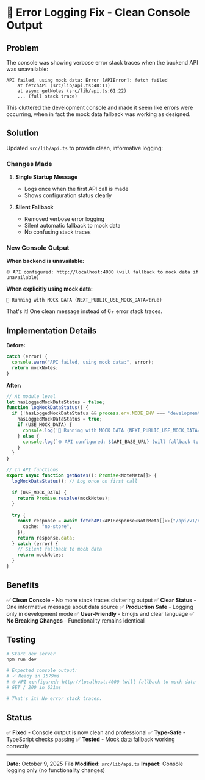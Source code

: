 # 🔧 Error Logging Fix - Clean Console Output

## Problem

The console was showing verbose error stack traces when the backend API was unavailable:

```
API failed, using mock data: Error [APIError]: fetch failed
    at fetchAPI (src/lib/api.ts:48:11)
    at async getNotes (src/lib/api.ts:61:22)
    ... (full stack trace)
```

This cluttered the development console and made it seem like errors were occurring, when in fact the mock data fallback was working as designed.

## Solution

Updated `src/lib/api.ts` to provide clean, informative logging:

### Changes Made

1. **Single Startup Message**
   - Logs once when the first API call is made
   - Shows configuration status clearly

2. **Silent Fallback**
   - Removed verbose error logging
   - Silent automatic fallback to mock data
   - No confusing stack traces

### New Console Output

**When backend is unavailable:**
```
🌐 API configured: http://localhost:4000 (will fallback to mock data if unavailable)
```

**When explicitly using mock data:**
```
🎨 Running with MOCK DATA (NEXT_PUBLIC_USE_MOCK_DATA=true)
```

That's it! One clean message instead of 6+ error stack traces.

## Implementation Details

**Before:**
```typescript
catch (error) {
  console.warn("API failed, using mock data:", error);
  return mockNotes;
}
```

**After:**
```typescript
// At module level
let hasLoggedMockDataStatus = false;
function logMockDataStatus() {
  if (!hasLoggedMockDataStatus && process.env.NODE_ENV === 'development') {
    hasLoggedMockDataStatus = true;
    if (USE_MOCK_DATA) {
      console.log('🎨 Running with MOCK DATA (NEXT_PUBLIC_USE_MOCK_DATA=true)');
    } else {
      console.log(`🌐 API configured: ${API_BASE_URL} (will fallback to mock data if unavailable)`);
    }
  }
}

// In API functions
export async function getNotes(): Promise<NoteMeta[]> {
  logMockDataStatus(); // Log once on first call
  
  if (USE_MOCK_DATA) {
    return Promise.resolve(mockNotes);
  }
  
  try {
    const response = await fetchAPI<APIResponse<NoteMeta[]>>("/api/v1/notes", {
      cache: "no-store",
    });
    return response.data;
  } catch (error) {
    // Silent fallback to mock data
    return mockNotes;
  }
}
```

## Benefits

✅ **Clean Console** - No more stack traces cluttering output
✅ **Clear Status** - One informative message about data source
✅ **Production Safe** - Logging only in development mode
✅ **User-Friendly** - Emojis and clear language
✅ **No Breaking Changes** - Functionality remains identical

## Testing

```bash
# Start dev server
npm run dev

# Expected console output:
# ✓ Ready in 1579ms
# 🌐 API configured: http://localhost:4000 (will fallback to mock data if unavailable)
# GET / 200 in 631ms

# That's it! No error stack traces.
```

## Status

✅ **Fixed** - Console output is now clean and professional
✅ **Type-Safe** - TypeScript checks passing
✅ **Tested** - Mock data fallback working correctly

---

**Date:** October 9, 2025
**File Modified:** `src/lib/api.ts`
**Impact:** Console logging only (no functionality changes)

